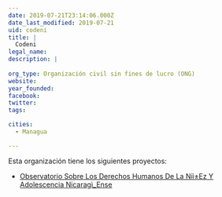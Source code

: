 ```yaml
---
date: 2019-07-21T23:14:06.000Z
date_last_modified: 2019-07-21
uid: codeni
title: |
  Codeni
legal_name: 
description: |
  
org_type: Organización civil sin fines de lucro (ONG)
website: 
year_founded: 
facebook: 
twitter: 
tags:

cities: 
  - Managua

---
```


Esta organización tiene los siguientes proyectos:

- [Observatorio Sobre Los Derechos Humanos De La Niì±Ez Y Adolescencia Nicaragì_Ense](/proyectos/observatorio-sobre-los-derechos-humanos-de-la-nii-ez-y-adolescencia-nicaragi-ense)
